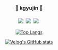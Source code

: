 <div align=center>

<!-- ![header](https://capsule-render.vercel.app/api?type=waving&color=auto&height=120&section=header&text=kgyujin&fontSize=35) -->

<div align=center><h3>🧇 kgyujin 🧇<h3>
<!--GitHub Page --><a href="https://kgyujin.github.io/" target="_blank"><img src="https://img.shields.io/badge/GitHub Page-181717?style=flat-square&logo=GitHub&logoColor=white"/></a>&nbsp
<!-- Mail --><a href="mailto:k_gyujin@daum.net" target="_blank"><img src="https://img.shields.io/badge/Mail-005FF9?style=flat-square&logo=Gmail&logoColor=white"/></a>&nbsp
<!-- Velog --><a href="https://velog.io/@kgyujin" target="_blank"><img src="https://img.shields.io/badge/Velog-4FC08D?style=flat-square&logo=Vimeo&logoColor=white"/></a>&nbsp
</div>

<!--   [![Hits](https://hits.seeyoufarm.com/api/count/incr/badge.svg?url=https%3A%2F%2Fgithub.com%2Fgjbae1212%2Fhit-counter&count_bg=%23B22626&title_bg=%23000000&icon=&icon_color=%23E7E7E7&title=hits&edge_flat=false)](https://github.com/kgyujin)
   -->
  
<!-- <img align='right' src="htttp://mazassumnida.wtf/api/v2/generate_badge?boj=k_gyujin"> -->

<!-- anuraghazra/github-readme-stats 스텟 표시 // 백준 카드 -->
<!--   <img align='left' src="https://github-readme-stats.vercel.app/api?username=kgyujin&show_icons=true&theme=graywhite"> -->
<!--   <img align='center' src="http://mazassumnida.wtf/api/v2/generate_badge?boj=k_gyujin"> -->

<!-- Most used Languages -->
[![Top Langs](https://github-readme-stats.vercel.app/api/top-langs/?username=kgyujin&layout=compact)](https://github.com/anuraghazra/github-readme-stats)

<!-- productive-box 커밋시각 통계 노출 // kgyujin token = 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 // 90d2d96ab36d53c6d1438791ec05e3d3.js -->
  
  
<!-- Velog -->
[![Velog's GitHub stats](https://velog-readme-stats.vercel.app/api?name=kgyujin)](https://velog.io/@kgyujin)

